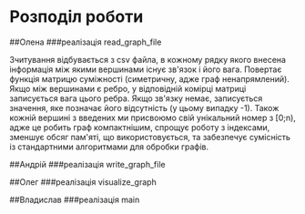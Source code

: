 # Розподіл роботи

##Олена
###реалізація read_graph_file

Зчитування відбувається з csv файла, в кожному рядку якого внесена інформація між якими вершинами існує зв'язок і його вага.
Повертає функція матрицю суміжності (симетричну, адже граф ненапрямлений).
Якщо між вершинами є ребро, у відповідній комірці матриці записується вага цього ребра. Якщо зв'язку немає, записується значення, 
яке позначає його відсутність (у цьому випадку -1). Також кожній вершині з введених ми присвоюмо свій унікальний номер з [0;n), 
адже це робить граф компактнішим, спрощує роботу з індексами, зменшує обсяг пам'яті, що використовується, та забезпечує сумісність 
із стандартними алгоритмами для обробки графів.


##Андрій
###реалізація write_graph_file


##Олег
###реалізація visualize_graph


##Владислав
###реалізація main
